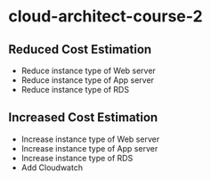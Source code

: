 # cloud-architect-course-2

## Reduced Cost Estimation
- Reduce instance type of Web server
- Reduce instance type of App server
- Reduce instance type of RDS

## Increased Cost Estimation
- Increase instance type of Web server
- Increase instance type of App server
- Increase instance type of RDS
- Add Cloudwatch
